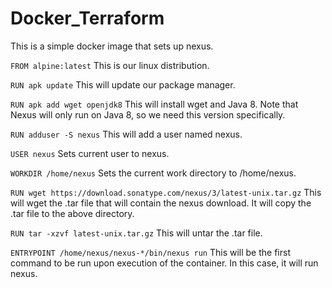 # Docker_Terraform

This is a simple docker image that sets up nexus.

```FROM alpine:latest``` This is our linux distribution.

```RUN apk update``` This will update our package manager.

```RUN apk add wget openjdk8``` This will install wget and Java 8. Note that Nexus will only run on Java 8, so we need this version specifically.

```RUN adduser -S nexus``` This will add a user named nexus.

```USER nexus``` Sets current user to nexus.

```WORKDIR /home/nexus``` Sets the current work directory to /home/nexus.

```RUN wget https://download.sonatype.com/nexus/3/latest-unix.tar.gz``` This will wget the .tar file that will contain the nexus download. It will copy the .tar file to the above directory.

```RUN tar -xzvf latest-unix.tar.gz``` This will untar the .tar file.

```ENTRYPOINT /home/nexus/nexus-*/bin/nexus run``` This will be the first command to be run upon execution of the container. In this case, it will run nexus.
